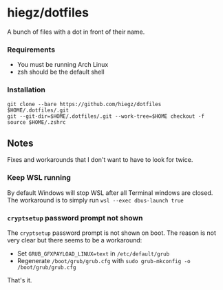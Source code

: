 # hiegz/dotfiles

A bunch of files with a dot in front of their name.

### Requirements

- You must be running Arch Linux
- zsh should be the default shell

### Installation

```
git clone --bare https://github.com/hiegz/dotfiles $HOME/.dotfiles/.git
git --git-dir=$HOME/.dotfiles/.git --work-tree=$HOME checkout -f
source $HOME/.zshrc
```

## Notes

Fixes and workarounds that I don't want to have to look for twice.

### Keep WSL running

By default Windows will stop WSL after all Terminal windows are closed. The
workaround is to simply run `wsl --exec dbus-launch true`

### `cryptsetup` password prompt not shown

The `cryptsetup` password prompt is not shown on boot. The reason is not very
clear but there seems to be a workaround:

- Set `GRUB_GFXPAYLOAD_LINUX=text` in `/etc/default/grub`
- Regenerate `/boot/grub/grub.cfg` with `sudo grub-mkconfig -o /boot/grub/grub.cfg`

That's it.
